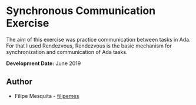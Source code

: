 # Synchronous Communication Exercise

The aim of this exercise was practice communication between tasks in Ada. For that I used Rendezvous, Rendezvous is the basic mechanism for synchronization and communication of Ada tasks.

**Development Date:** June 2019

## Author

* Filipe Mesquita - [filipemes](https://github.com/filipemes)

